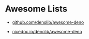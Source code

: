 # Awesome Lists

- [github.com/denolib/awesome-deno](https://github.com/denolib/awesome-deno/)

- [nicedoc.io/denolib/awesome-deno](https://nicedoc.io/denolib/awesome-deno)
